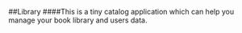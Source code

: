 ##Library
####This is a tiny catalog application which can help you manage your book library and users data.
